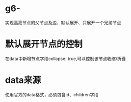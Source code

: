# g6-
实现高亮节点的父节点及边、默认展开、只展开一个兄弟节点
# 默认展开节点的控制
在data中新增节点字段collapse: true,可以控制该节点收缩/折叠 
# data来源
使用官方的data格式，必须包含id、children字段
